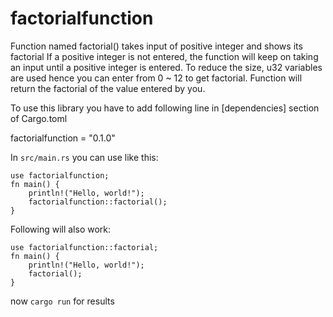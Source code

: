 # factorialfunction
Function named factorial() takes input of positive integer and shows its factorial
If a positive integer is not entered, the function will keep on taking an input until a positive integer is entered.
To reduce the size, u32 variables are used hence you can enter from 0 ~ 12 to get factorial.
Function will return the factorial of the value entered by you.

To use this library you have to add following line in [dependencies] section of Cargo.toml

factorialfunction = "0.1.0"

In `src/main.rs` you can use like this:

```
use factorialfunction;
fn main() {
    println!("Hello, world!");
    factorialfunction::factorial();
}
```
Following will also work:

```
use factorialfunction::factorial;
fn main() {
    println!("Hello, world!");
    factorial();
}
```

now `cargo run` for results
